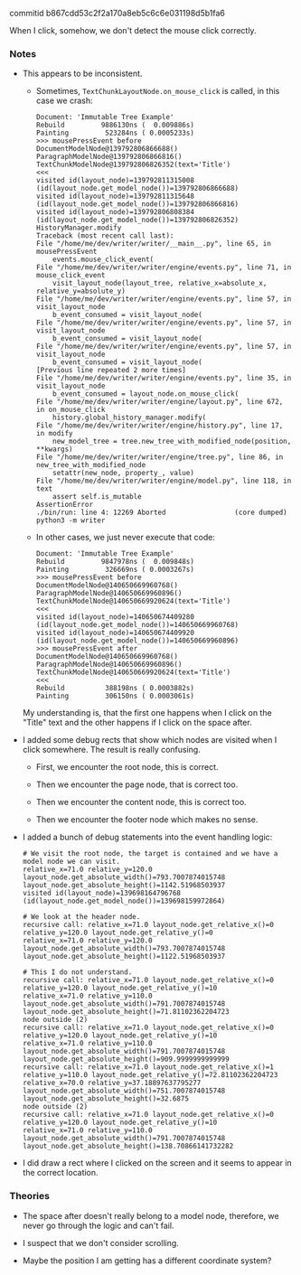 commitid b867cdd53c2f2a170a8eb5c6c6e031198d5b1fa6

When I click, somehow, we don't detect the mouse click correctly.

### Notes

-   This appears to be inconsistent.
    -   Sometimes, `TextChunkLayoutNode.on_mouse_click` is called, in this case we crash:

        ```none
        Document: 'Immutable Tree Example'
        Rebuild         9886130ns (  0.009886s)
        Painting         523284ns ( 0.0005233s)
        >>> mousePressEvent before
        DocumentModelNode@139792806866688()
        ParagraphModelNode@139792806866816()
        TextChunkModelNode@139792806826352(text='Title')
        <<<
        visited id(layout_node)=139792811315008 (id(layout_node.get_model_node())=139792806866688)
        visited id(layout_node)=139792811315648 (id(layout_node.get_model_node())=139792806866816)
        visited id(layout_node)=139792806808384 (id(layout_node.get_model_node())=139792806826352)
        HistoryManager.modify
        Traceback (most recent call last):
        File "/home/me/dev/writer/writer/__main__.py", line 65, in mousePressEvent
            events.mouse_click_event(
        File "/home/me/dev/writer/writer/engine/events.py", line 71, in mouse_click_event
            visit_layout_node(layout_tree, relative_x=absolute_x, relative_y=absolute_y)
        File "/home/me/dev/writer/writer/engine/events.py", line 57, in visit_layout_node
            b_event_consumed = visit_layout_node(
        File "/home/me/dev/writer/writer/engine/events.py", line 57, in visit_layout_node
            b_event_consumed = visit_layout_node(
        File "/home/me/dev/writer/writer/engine/events.py", line 57, in visit_layout_node
            b_event_consumed = visit_layout_node(
        [Previous line repeated 2 more times]
        File "/home/me/dev/writer/writer/engine/events.py", line 35, in visit_layout_node
            b_event_consumed = layout_node.on_mouse_click(
        File "/home/me/dev/writer/writer/engine/layout.py", line 672, in on_mouse_click
            history.global_history_manager.modify(
        File "/home/me/dev/writer/writer/engine/history.py", line 17, in modify
            new_model_tree = tree.new_tree_with_modified_node(position, **kwargs)
        File "/home/me/dev/writer/writer/engine/tree.py", line 86, in new_tree_with_modified_node
            setattr(new_node, property_, value)
        File "/home/me/dev/writer/writer/engine/model.py", line 118, in text
            assert self.is_mutable
        AssertionError
        ./bin/run: line 4: 12269 Aborted                 (core dumped) python3 -m writer
        ```

    -   In other cases, we just never execute that code:

        ```none
        Document: 'Immutable Tree Example'
        Rebuild         9847978ns (  0.009848s)
        Painting         326669ns ( 0.0003267s)
        >>> mousePressEvent before
        DocumentModelNode@140650669960768()
        ParagraphModelNode@140650669960896()
        TextChunkModelNode@140650669920624(text='Title')
        <<<
        visited id(layout_node)=140650674409280 (id(layout_node.get_model_node())=140650669960768)
        visited id(layout_node)=140650674409920 (id(layout_node.get_model_node())=140650669960896)
        >>> mousePressEvent after
        DocumentModelNode@140650669960768()
        ParagraphModelNode@140650669960896()
        TextChunkModelNode@140650669920624(text='Title')
        <<<
        Rebuild          388198ns ( 0.0003882s)
        Painting         306150ns ( 0.0003061s)
        ```

    My understanding is, that the first one happens when I click on the "Title" text and the other happens if I click on
    the space after.

-   I added some debug rects that show which nodes are visited when I click somewhere.
    The result is really confusing.

    -   First, we encounter the root node, this is correct.

    -   Then we encounter the page node, that is correct too.

    -   Then we encounter the content node, this is correct too.

    -   Then we encounter the footer node which makes no sense.

-   I added a bunch of debug statements into the event handling logic:

    ```none
    # We visit the root node, the target is contained and we have a model node we can visit.
    relative_x=71.0 relative_y=120.0 layout_node.get_absolute_width()=793.7007874015748 layout_node.get_absolute_height()=1142.51968503937
    visited id(layout_node)=139698164796768 (id(layout_node.get_model_node())=139698159972864)

    # We look at the header node.
    recursive call: relative_x=71.0 layout_node.get_relative_x()=0 relative_y=120.0 layout_node.get_relative_y()=0
    relative_x=71.0 relative_y=120.0 layout_node.get_absolute_width()=793.7007874015748 layout_node.get_absolute_height()=1122.51968503937

    # This I do not understand.
    recursive call: relative_x=71.0 layout_node.get_relative_x()=0 relative_y=120.0 layout_node.get_relative_y()=10
    relative_x=71.0 relative_y=110.0 layout_node.get_absolute_width()=791.7007874015748 layout_node.get_absolute_height()=71.81102362204723
    node outside (2)
    recursive call: relative_x=71.0 layout_node.get_relative_x()=0 relative_y=120.0 layout_node.get_relative_y()=10
    relative_x=71.0 relative_y=110.0 layout_node.get_absolute_width()=791.7007874015748 layout_node.get_absolute_height()=909.9999999999999
    recursive call: relative_x=71.0 layout_node.get_relative_x()=1 relative_y=110.0 layout_node.get_relative_y()=72.81102362204723
    relative_x=70.0 relative_y=37.18897637795277 layout_node.get_absolute_width()=751.7007874015748 layout_node.get_absolute_height()=32.6875
    node outside (2)
    recursive call: relative_x=71.0 layout_node.get_relative_x()=0 relative_y=120.0 layout_node.get_relative_y()=10
    relative_x=71.0 relative_y=110.0 layout_node.get_absolute_width()=791.7007874015748 layout_node.get_absolute_height()=138.70866141732282
    ```

-   I did draw a rect where I clicked on the screen and it seems to appear in the correct location.

### Theories

-   The space after doesn't really belong to a model node, therefore, we never go through the logic and can't fail.

-   I suspect that we don't consider scrolling.

-   Maybe the position I am getting has a different coordinate system?
